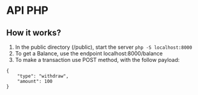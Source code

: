 # API PHP

## How it works?

1) In the public directory (/public), start the server `php -S localhost:8000`
2) To get a Balance, use the endpoint localhost:8000/balance
3) To make a transaction use POST method, with the follow payload: 

```
{
    "type": "withdraw", 
    "amount": 100
}
```
